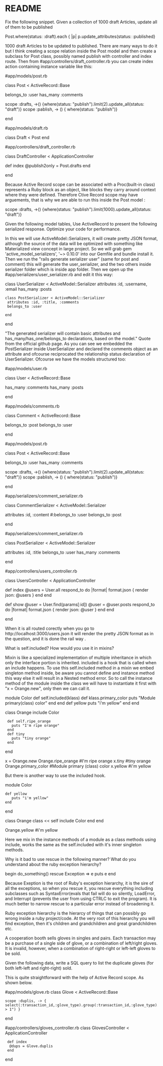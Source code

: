 # README
Fix the following snippet. Given a collection of 1000 draft Articles, update all of them to be published

Post.where(status: :draft).each { |p| p.update_attributes(status: :published}

1000 draft Articles to be updated to published. There are many ways to do it but I think creating a scope relation inside the Post model and then create a subclass for Post class, possibly named publish with controller and index route. Then from #app/controllers/draft_controller.rb you can create index action containing instance variable like this:

 #app/models/post.rb 

 class Post < ActiveRecord::Base

  belongs_to :user
  has_many :comments

  scope :drafts, ->() {where(status: "publish").limit(2).update_all(status: "draft")}
  scope :pablish, -> () { where(status: "publish")}
 
  end
 
  #app/models/draft.rb
  
  class Draft < Post
   end
 
 #app/controllers/draft_controller.rb
 
 class DraftController < ApplicationController

  def index
   @publish2only = Post.drafts
  end
 
  end
 
 Because Active Record scope can be associated with a Proc(built-in class) represents a Ruby block as an object, like blocks they carry around context where they were defined. Therefore Ctive Record scope may have arguements, that is why we are able to run this inside the Post model :
   
   scope :drafts, ->() {where(status: "publish").limit(1000).update_all(status: "draft")}
	
	

Given the following model tables, Use ActiveRecord to present the following serialized response. Optimize your code for performance.

In this we will use ActiveModel::Serializers, it will create pretty JSON format, although the source of the data will be optimized with something like Materialized view concept in large project. So we will grab gem 'active_model_serializers', '~> 0.10.0' into our Gemfile and bundle install it. Then we run the "rails generate serializer user" (same for post and comment)  this will generate the user_serializer, and the two others inside serializer folder which is inside app folder. Then we open up the #app/serializers/user_serializer.rb and edit it this way:

  class UserSerializer < ActiveModel::Serializer
   attributes :id, :username, :email
   has_many :posts

    class PostSerializer < ActiveModel::Serializer
     attributes :id, :title, :comments
     belongs_to :user

    end
 end

 "The generated serializer will contain basic attributes and has_many/has_one/belongs_to declarations, based on the model." Quote from the official github page. 
 As you can see we embedded the PostSerializer inside UserSerializer and declared the comments object as an attribute and ofcourse reciprocated the relationship status declaration of UserSerializer. Ofcourse we have the models structured too:
 
   #app/models/user.rb
 
  class User < ActiveRecord::Base

   has_many :comments
   has_many :posts

  end
 
  #app/models/comments.rb

  class Comment < ActiveRecord::Base

   belongs_to :post
   belongs_to :user
  
 end
 
   #app/models/post.rb 
 
  class Post < ActiveRecord::Base

   belongs_to :user
   has_many :comments

   scope :drafts, ->() {where(status: "publish").limit(2).update_all(status: "draft")}
   scope :pablish, -> () { where(status: "publish")}
 
  end
  
   #app/serializers/comment_serializer.rb

   class CommentSerializer < ActiveModel::Serializer
 
   attributes :id, :content
    #:belongs_to :user
   belongs_to :post

   end
 
  #app/serializers/comment_serializer.rb

  class PostSerializer < ActiveModel::Serializer
  
   attributes :id, :title
    belongs_to :user
    has_many :comments
   
  end
 
   #app/controllers/users_controller.rb

  class UsersController < ApplicationController


   def index
     @users = User.all
     respond_to do |format|
      format.json { render json: @users }
     end
   end

  def show
    @user = User.find(params[:id])
    @user = @user.posts
    respond_to do |format|
      format.json { render json: @user }
    end
   end

  end

 When it is all routed corectly when you go to http://localhost:3000/users.json it will render the pretty JSON format as in the question, and it is done the rail way .
 
 
 
 What is self.included? How would you use it in mixins?
 
 Mixin is like a specialized implementation of multiple inheritance in which only the interface portion is inherited. 
 included is a hook that is called when an include happens. To use this self.included method in a mixin we embed singleton method inside, be aware you cannot define and instance method this way else it will result in a Nested method error. So to call the instance method of the module inside the class we will have to instantiate it first with "x = Orange.new", only then we can call it. 
 
 module Color
   def self.included(klass)
     def klass.primary_color
	   puts "Module primary(class) color"
	 end
    end
    def yellow
       puts "i'm yellow"
    end
 end

  class Orange
    include Color

     def self.ripe_orange
       puts "I'm ripe orange"
     end
     def tiny
       puts "tiny orange"
     end

 end	

   x = Orange.new
   Orange.ripe_orange      #I'm ripe orange
   x.tiny                  #tiny orange
   Orange.primary_color    #Module primary (class) color
   x.yellow                #i'm yellow
   
   But there is another way to use the included hook.
   
   
   module Color

    def yellow
       puts "i'm yellow"
    end
 end

  class Orange
    class << self
      include Color
	end
   end
   
   Orange.yellow     #i'm yellow
   
   Here we mix in the instance methods of a module as a class methods using include, works the same as the self.included with it's inner singleton methods.



Why is it bad to use rescue in the following manner? What do you understand about the ruby exception hierarchy?

begin
  do_something()
rescue Exception => e
  puts e
end

Because Exeption is the root of Ruby's exception hierarchy, it is the sire of all the exceptions, so when you rescue it, you rescue everything including subclasses such as SyntaxError(evals that fail will do so silently, LoadError, and Interrupt (prevents the user from using CTRLC to exit the program). It is much better to narrow rescue to a particular error instead of broadening it. 

Ruby exception hierarchy is the hierarcy of things that can possibly go wrong inside a ruby project/code. At the very root of this hierarchy you will find exception, then it's children and grandchildren and great grandchildren etc.



A cooperation booth sells gloves in singles and pairs. Each transaction may be a purchase of a single side of glove, or a combination of left/right gloves. It is invalid, however, when a combination of right-right or left-left gloves to be sold.

Given the following data, write a SQL query to list the duplicate gloves (for both left-left and right-right) sold.


This is quite straightforward with the help of Active Record scope. As shown below.

  #app/models/glove.rb
  class Glove < ActiveRecord::Base

    scope :duplis, -> { select(:transaction_id,:glove_type).group(:transaction_id,:glove_type).having("count(*) > 1") }

  end

   #app/controllers/gloves_controller.rb
   class GlovesController < ApplicationController

     def index
      @dups = Glove.duplis
     end

   end

